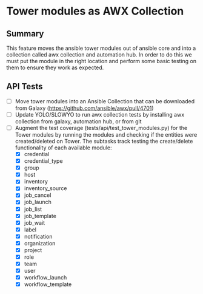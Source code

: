 # Tower modules as AWX Collection

## Summary

This feature moves the ansible tower modules out of ansible core and into
a collection called awx collection and automation hub.
In order to do this we must put the module in
the right location and perform some basic testing on them to ensure they work
as expected.

## API Tests

- [ ] Move tower modules into an Ansible Collection that can be downloaded from
  Galaxy (https://github.com/ansible/awx/pull/4701)
- [ ] Update YOLO/SLOWYO to run awx collection tests by installing awx
  collection from galaxy, automation hub, or from git
- [ ] Augment the test coverage (tests/api/test\_tower\_modules.py) for the Tower
  modules by running the modules and checking if the entities were
  created/deleted on Tower. The subtasks track testing the create/delete
  functionality of each available module:
  - [x] credential
  - [x] credential\_type
  - [x] group
  - [x] host
  - [x] inventory
  - [x] inventory\_source
  - [x] job\_cancel
  - [x] job\_launch
  - [x] job\_list
  - [x] job\_template
  - [x] job\_wait
  - [x] label
  - [x] notification
  - [x] organization
  - [x] project
  - [x] role
  - [x] team
  - [x] user
  - [x] workflow\_launch
  - [x] workflow\_template
